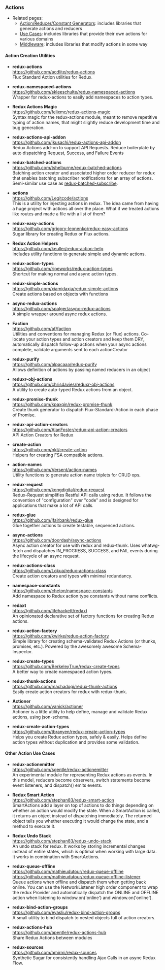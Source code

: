 ### Actions

- Related pages:
  - [Action/Reducer/Constant Generators](action-reducer-generators.md): includes libraries that generate actions and reducers
  - [Use Cases](use-cases.md): includes libraries that provide their own actions for various domains
  - [Middleware](middleware.md): includes libraries that modify actions in some way


#### Action Creation Utilities

- **redux-actions**  
  https://github.com/acdlite/redux-actions  
  Flux Standard Action utilities for Redux.

- **redux-namespaced-actions**  
  https://github.com/skleeschulte/redux-namespaced-actions  
  Wrapper for redux-actions to easily add namespaces to action types.
  
- **Redux Actions Magic**  
  https://github.com/felixmc/redux-actions-magic  
  Syntax magic for the redux-actions module, meant to remove repetitive typing of action names, that might slightly reduce development time and bug generation.
  
- **redux-actions-api-addon**  
  https://github.com/jkusachi/redux-actions-api-addon  
  Redux Actions add-on to support API Requests.  Reduce boilerplate by auto dispatching Request, Success, and Failure Events

- **redux-batched-actions**  
  https://github.com/tshelburne/redux-batched-actions  
  Batching action creator and associated higher order reducer for redux that enables batching subscriber notifications for an array of actions.  Semi-similar use case as [redux-batched-subscribe](https://github.com/tappleby/redux-batched-subscribe).
  
- **actions**  
  https://github.com/Legitcode/actions  
  This is a utility for injecting actions in redux. The idea came from having a huge project with actions all over the place. What if we treated actions like routes and made a file with a list of them?
  
- **redux-easy-actions**  
  https://github.com/grigory-leonenko/redux-easy-actions  
  Sugar library for creating Redux or Flux actions.
  
- **Redux Action Helpers**  
  https://github.com/keuller/redux-action-help  
  Includes utility functionx to generate simple and dynamic actions.
  
- **redux-action-types**  
  https://github.com/ripeworks/redux-action-types  
  Shortcut for making normal and async action types.
  
- **redux-simple-actions**  
  https://github.com/xiamidaxia/redux-simple-actions  
  Create actions based on objects with functions
  
- **async-redux-actions**  
  https://github.com/spalger/async-redux-actions  
  A simple wrapper around async redux actions.
  
- **Faction**  
  https://github.com/af/faction  
  Utilities and conventions for managing Redux (or Flux) actions.  Co-locate your action types and action creators and keep them DRY, automatically dispatch follow-up actions when your async actions complete, validate arguments sent to each actionCreator
  
- **redux-purify**  
  https://github.com/alpacaaa/redux-purify  
  Allows definition of actions by passing named reducers in an object
  
- **reduxr-obj-actions**  
  https://github.com/chrisdavies/reduxr-obj-actions  
  A utility to create auto-typed Redux actions from an object.
  
- **redux-promise-thunk**  
  https://github.com/kpaxqin/redux-promise-thunk  
  Create thunk generator to dispatch Flux-Standard-Action in each phase of Promise.
  
- **redux-api-action-creators**  
  https://github.com/AlanFoster/redux-api-action-creators  
  API Action Creators for Redux
  
- **create-action**  
  https://github.com/nkt/create-action  
  Helpers for creating FSA compatible actions.
  
- **action-names**  
  https://github.com/Versent/action-names  
  Utility functions to generate action name triplets for CRUD ops.

- **redux-request**  
  https://github.com/kongdigital/redux-request  
  Redux-Request simplifies Restful API calls using redux. It follows the convention of "configuration" over "code" and is designed for applications that make a lot of API calls.
  
- **redux-glue**  
  https://github.com/jfairbank/redux-glue  
  Glue together actions to create testable, sequenced actions.
  
- **async-actions**  
  https://github.com/doordash/async-actions  
  Async action creator for use with redux and redux-thunk. Uses whatwg-fetch and dispatches IN_PROGRESS, SUCCESS, and FAIL events during the lifecycle of an async request.
  
- **redux-actions-class**  
  https://github.com/Lokua/redux-actions-class  
  Create action creators and types with minimal redundancy.
  
- **namespace-constants**  
  https://github.com/cheton/namespace-constants  
  Add namespace to Redux action type constants without name conflicts.
  
- **redaxt**  
  https://github.com/lifehackett/redaxt  
  An opinionated declarative set of factory functions for creating Redux actions.
  
- **redux-action-factory**  
  https://github.com/kwirke/redux-action-factory  
  Simple library for creating schema-validated Redux Actions (or thunks, promises, etc.). Powered by the awesomely awesome Schema-Inspector.
  
- **redux-create-types**  
  https://github.com/BerkeleyTrue/redux-create-types  
  A better way to create namespaced action types.
  
- **redux-thunk-actions**  
  https://github.com/machadogj/redux-thunk-actions  
  Easily create action creators for redux with redux-thunk.
  
- **Actioner**  
  https://github.com/yanick/actioner  
  Actioner is a little utility to help define, manage and validate Redux actions, using json-schema.
  
- **redux-create-action-types**  
  https://github.com/tbranyen/redux-create-action-types  
  Helps you create Redux action types, safely & easily.  Helps define action types without duplication and provides some validation.
  
#### Other Action Use Cases  
  
- **redux-actionemitter**  
  https://github.com/sgentle/redux-actionemitter  
  An experimental module for representing Redux actions as events. In this model, reducers become observers, switch statements become event listeners, and dispatch() emits events.
  
- **Redux Smart Action**  
  https://github.com/stephan83/redux-smart-action  
  SmartActions add a layer on top of actions to do things depending on whether an action would modify the state. When a SmartAction is called, it returns an object instead of dispatching immediately. The returned object tells you whether executing it would change the state, and a method to execute it.
  
- **Redux Undo Stack**  
  https://github.com/stephan83/redux-undo-stack  
  An undo stack for redux. It works by storing incremental changes instead of entire states, which is optimal when working with large data. It works in combination with SmartActions.
  
- **redux-queue-offline**  
  https://github.com/mathieudutour/redux-queue-offline  
  https://github.com/mathieudutour/redux-queue-offline-listener  
  Queue actions when offline and dispatch them when getting back online.  You can use the NetworkListener high order component to wrap the redux Provider and automatically dispatch the ONLINE and OFFLINE action when listening to window.on('online') and window.on('online').
  
- **redux-bind-action-groups**  
  https://github.com/eyasliu/redux-bind-action-groups  
  A small utility to bind dispatch to nested objects full of action creators.

- **redux-actions-hub**  
  https://github.com/apentle/redux-actions-hub  
  Share Redux Actions between modules
  
- **redux-sources**  
  https://github.com/amirmi/redux-sources  
  Synthetic Sugar for consistently handling Ajax Calls in an async Redux Flow.
